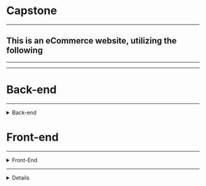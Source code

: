 # Capstone
 - - - -
## This is an eCommerce website, utilizing the following
 - - - -

- - - -

# Back-end
 - - - -
 
<details>
 <summary>Back-end</summary>
 <p>node.js</p>
 <p>Express</p>
 <p>PostgreSQL</p>
 <p>Postico</p>
 <p>PostMan</p>
</details>

# Front-end
 - - - -
 <details>
 <summary>Front-End</summary>
  <p>JavaScript</p>
  <p>React</p>
  <p>Redux</p>
  <p>CSS</p>
  <p>MaterializeCSS</p>
  <p>HTML</p>
 </details>

 - - - -
 <details>
 ----
  * NodeJS
    * Express
    * Cross-Origin Compatibility
    * npm
      * node_modules
        * Helmet
        * bCrypt
        * Cookie Parser
        * Passport
        * Express Session
  * PostgreSQL
    * Postico
    * PostMan
# Front-end
 - - - -
 
  * JavaScript
   * ReactJS
    * Create-React-App
    * node_modules
    * React-Router-Dom
    * Link
    * Router-Dom
    * Component
  * CSS
    * MaterializeCSS
    * Custom CSS
  * HTML
  * Simplifica Imported Font
  * Redux
   * Login tokens
   * Connect
   * Bind Action Creators
   * Map State to Props
   * Map Dispatch to Props
   </details>
